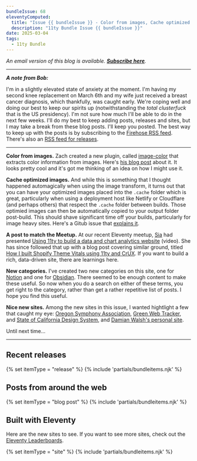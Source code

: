 ```yaml
---
bundleIssue: 68
eleventyComputed:
  title: "Issue {{ bundleIssue }} - Color from images, Cache optimized images, A post to match the Meetup, New categories, Nice new sites...And 8 releases, 17 posts and 22 sites to see"
  description: "11ty Bundle Issue {{ bundleIssue }}"
date: 2025-03-04
tags:
  - 11ty Bundle
---
```


_An email version of this blog is available. **[Subscribe here](#newsletter-subscribe)**._

---

**_A note from Bob:_**

I'm in a slightly elevated state of anxiety at the moment. I'm having my second knee replacement on March 6th and my wife just received a breast cancer diagnosis, which thankfully, was caught early. We're coping well and doing our best to keep our spirits up (notwithstanding the _total clusterfuck_ that is the US presidency). I'm not sure how much I'll be able to do in the next few weeks. I'll do my best to keep adding posts, releases and sites, but I may take a break from these blog posts. I'll keep you posted. The best way to keep up with the posts is by subscribing to the [Firehose RSS feed](/firehosefeed.xml). There's also an [RSS feed for releases](/releasefeed.xml).

---

**Color from images.** Zach created a new plugin, called [image-color](https://github.com/11ty/image-color?tab=readme-ov-file#11tyimage-color) that extracts color information from images. Here's [his blog post](https://www.zachleat.com/web/extract-colors/) about it. It looks pretty cool and it's got me thinking of an idea on how I might use it.

**Cache optimized images.** And while this is something that I thought happened automagically when using the image transform, it turns out that you can have your optimized images placed into the `.cache` folder which is great, particularly when using a deployment host like Netlify or Cloudflare (and perhaps others) that respect the `.cache` folder between builds. Those optimied images can then be automatically copied to your output folder post-build. This should shave significant time off your builds, particularly for image heavy sites. Here's a Gitub issue that [explains it](https://github.com/11ty/eleventy-img/issues/285).

**A post to match the Meetup.** At our recent Eleventy meetup, [Sia](https://sia.codes/) had presented [Using 11ty to build a data and chart analytics website](https://www.youtube.com/watch?v=o13Yfgzne88) (video). She has since followed that up with a blog post covering similar ground, titled [How I built Shopify Theme Vitals using 11ty and CrUX](https://sia.codes/posts/how-i-built-theme-vitals/). If you want to build a rich, data-driven site, there are learnings here.

**New categories.** I've created two new categories on this site, one for [Notion](/categories/notion/) and one for [Obsidian](/categories/obsidian/). There seemed to be enough content to make these useful. So now when you do a search on either of these terms, you get right to the category, rather than get a rather repetitive list of posts. I hope you find this useful.

**Nice new sites.** Among the new sites in this issue, I wanted hightlight a few that caught my eye: [Oregon Symphony Association](https://www.orsymphony.org/), [Green Web Tracker](https://tracker.greenweb.org/), and [State of California Design System](https://designsystem.webstandards.ca.gov/), and [Damian Walsh's personal site](https://damianwalsh.co.uk/).

Until next time...

---

## Recent releases

{% set itemType = "release" %}
{% include 'partials/bundleitems.njk' %}

## Posts from around the web

{% set itemType = "blog post" %}
{% include 'partials/bundleitems.njk' %}

## Built with Eleventy

Here are the new sites to see. If you want to see more sites, check out the [Eleventy Leaderboards](https://www.11ty.dev/speedlify/).

{% set itemType = "site" %}
{% include 'partials/bundleitems.njk' %}
